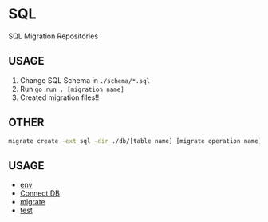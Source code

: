 # SQL

SQL Migration Repositories

## USAGE

1. Change SQL Schema in `./schema/*.sql`
2. Run `go run . [migration name]`
3. Created migration files!!

## OTHER

```bash
migrate create -ext sql -dir ./db/[table name] [migrate operation name]
```

## USAGE

- [env](./documents/environments.md)
- [Connect DB](./documents/connect.md)
- [migrate](./documents/migrate.md)
- [test](./documents/test.md)
